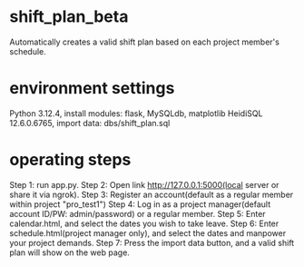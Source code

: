 # shift_plan_beta
Automatically creates a valid shift plan based on each project member's schedule.

# environment settings
Python 3.12.4, install modules: flask, MySQLdb, matplotlib
HeidiSQL 12.6.0.6765, import data: dbs/shift_plan.sql

# operating steps
Step 1: run app.py.
Step 2: Open link http://127.0.0.1:5000(local server or share it via ngrok).
Step 3: Register an account(default as a regular member within project "pro_test1")
Step 4: Log in as a project manager(default account ID/PW: admin/password) or a regular member.
Step 5: Enter calendar.html, and select the dates you wish to take leave.
Step 6: Enter schedule.html(project manager only), and select the dates and manpower your project demands.
Step 7: Press the import data button, and a valid shift plan will show on the web page.
